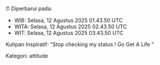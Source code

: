 ⏰ Diperbarui pada:
- WIB: Selasa, 12 Agustus 2025 01.43.50 UTC
- WITA: Selasa, 12 Agustus 2025 02.43.50 UTC
- WIT: Selasa, 12 Agustus 2025 03.43.50 UTC

Kutipan Inspiratif:
"Stop checking my status ! Go Get A Life "


Kategori: attitude

